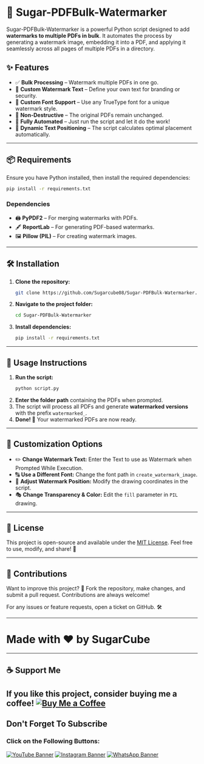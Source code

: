 # 📜 Sugar-PDFBulk-Watermarker

Sugar-PDFBulk-Watermarker is a powerful Python script designed to add **watermarks to multiple PDFs in bulk**. It automates the process by generating a watermark image, embedding it into a PDF, and applying it seamlessly across all pages of multiple PDFs in a directory.

## ✨ Features
- ✅ **Bulk Processing** – Watermark multiple PDFs in one go.
- 📝 **Custom Watermark Text** – Define your own text for branding or security.
- 🎨 **Custom Font Support** – Use any TrueType font for a unique watermark style.
- 📄 **Non-Destructive** – The original PDFs remain unchanged.
- 🚀 **Fully Automated** – Just run the script and let it do the work!
- 📏 **Dynamic Text Positioning** – The script calculates optimal placement automatically.

---

## 📦 Requirements
Ensure you have Python installed, then install the required dependencies:

```sh
pip install -r requirements.txt
```

### Dependencies
- 🖨️ **PyPDF2** – For merging watermarks with PDFs.
- 🖋 **ReportLab** – For generating PDF-based watermarks.
- 🖼️ **Pillow (PIL)** – For creating watermark images.

---

## 🛠️ Installation
1. **Clone the repository:**
   ```sh
   git clone https://github.com/Sugarcube08/Sugar-PDFBulk-Watermarker.git
   ```
2. **Navigate to the project folder:**
   ```sh
   cd Sugar-PDFBulk-Watermarker
   ```
3. **Install dependencies:**
   ```sh
   pip install -r requirements.txt
   ```

---

## 🚀 Usage Instructions
1. **Run the script:**
   ```sh
   python script.py
   ```
2. **Enter the folder path** containing the PDFs when prompted.
3. The script will process all PDFs and generate **watermarked versions** with the prefix `watermarked_`.
4. **Done! 🎉** Your watermarked PDFs are now ready.

---

## 🎨 Customization Options
- ✏️ **Change Watermark Text:** Enter the Text to use as Watermark when Prompted While Execution.
- 🔠 **Use a Different Font:** Change the font path in `create_watermark_image`.
- 📍 **Adjust Watermark Position:** Modify the drawing coordinates in the script.
- 🎭 **Change Transparency & Color:** Edit the `fill` parameter in `PIL` drawing.

---

## 📜 License
This project is open-source and available under the [MIT License](LICENSE). Feel free to use, modify, and share! 🤝

---

## 🤝 Contributions
Want to improve this project? 🎯 Fork the repository, make changes, and submit a pull request. Contributions are always welcome!

For any issues or feature requests, open a ticket on GitHub. 🛠️

---
# Made with ❤️ by SugarCube
---
## ☕ Support Me
If you like this project, consider buying me
 a coffee!
[![Buy Me a Coffee](https://img.shields.io/badge/Buy%20Me%20a%20Coffee-Support%20Me-orange?style=flat-square&logo=buy-me-a-coffee)](https://www.buymeacoffee.com/sugarcube08)
---
## Don't Forget To Subscribe
### Click on the Following Buttons:
[![YouTube Banner](https://img.shields.io/badge/YouTube-%23FF0000.svg?logo=YouTube&logoColor=white)](https://www.youtube.com/@SugarCode-Z?sub_confirmation=1)
[![Instagram Banner](https://img.shields.io/badge/Instagram-%23E4405F.svg?logo=Instagram&logoColor=white)](https://www.instagram.com/sugarcodez)
[![WhatsApp Banner](https://img.shields.io/badge/WhatsApp-%25D366.svg?logo=whatsapp&logoColor=white)](https://whatsapp.com/channel/0029Vb5fFdzKgsNlaxFmhg1T)
